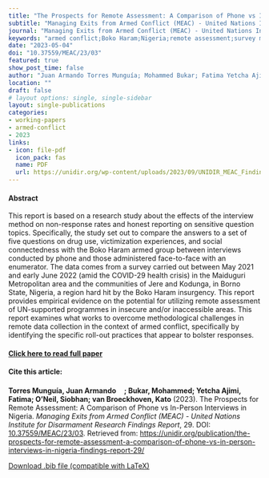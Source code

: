 ```yaml
---
title: "The Prospects for Remote Assessment: A Comparison of Phone vs In-Person Interviews in Nigeria"
subtitle: "Managing Exits from Armed Conflict (MEAC) - United Nations Institute for Disarmament Research Findings Report" 
journal: "Managing Exits from Armed Conflict (MEAC) - United Nations Institute for Disarmament Research Findings Report" 
keywords: "armed conflict;Boko Haram;Nigeria;remote assessment;survey methodology" 
date: "2023-05-04"
doi: "10.37559/MEAC/23/03"
featured: true
show_post_time: false
author: "Juan Armando Torres Munguía; Mohammed Bukar; Fatima Yetcha Ajimi Badu; Siobhan O’Neil; Kato van Broeckhoven"
location: ""
draft: false
# layout options: single, single-sidebar
layout: single-publications
categories:
- working-papers
- armed-conflict
- 2023
links:
- icon: file-pdf
  icon_pack: fas
  name: PDF
  url: https://unidir.org/wp-content/uploads/2023/09/UNIDIR_MEAC_Findings_Report_29_Prospects_Remote_Assessment.pdf
---
```




<h4> Abstract </h4>
<p> This report is based on a research study about the effects of the interview method on non-response rates and honest reporting on sensitive question topics.
Specifically, the study set out to compare the answers to a set of five questions on drug use, victimization experiences, and social connectedness with the Boko Haram armed group between interviews conducted by phone and those administered face-to-face with an enumerator. The data comes from a survey carried out between May 2021 and early June 2022 (amid the COVID-29 health crisis) in the Maiduguri Metropolitan area and the communities of Jere and Kodunga, in Borno State, Nigeria, a region hard hit by the Boko Haram insurgency.
This report provides empirical evidence on the potential for utilizing remote assessment of UN-supported programmes in insecure and/or inaccessible areas. This report examines what works to overcome methodological challenges in remote data collection in the context of armed conflict, specifically by identifying the specific roll-out practices that appear to bolster responses. </p>

<h4> <a href="https://unidir.org/publication/the-prospects-for-remote-assessment-a-comparison-of-phone-vs-in-person-interviews-in-nigeria-findings-report-29/" target="_blank"> Click here to read full paper </a></h4>

<h4>Cite this article: </h4>
<p><b>Torres Munguía, Juan Armando<a href="https://orcid.org/0000-0003-3432-6941" target="_blank"><img src="https://info.orcid.org/wp-content/uploads/2019/11/orcid_16x16.png" height="16" width="16" ></a>; Bukar, Mohammed; Yetcha Ajimi, Fatima; O’Neil, Siobhan; van Broeckhoven, Kato</b> (2023). The Prospects for Remote Assessment: A Comparison of Phone vs In-Person Interviews in Nigeria. <i>Managing Exits from Armed Conflict (MEAC) - United Nations Institute for Disarmament Research Findings Report</i>, 29. DOI: <a href="https://unidir.org/publication/the-prospects-for-remote-assessment-a-comparison-of-phone-vs-in-person-interviews-in-nigeria-findings-report-29/" target="_blank">10.37559/MEAC/23/03</a>. Retrieved from: <a href="https://unidir.org/publication/the-prospects-for-remote-assessment-a-comparison-of-phone-vs-in-person-interviews-in-nigeria-findings-report-29/" target="_blank">https://unidir.org/publication/the-prospects-for-remote-assessment-a-comparison-of-phone-vs-in-person-interviews-in-nigeria-findings-report-29/</a></p>

<a href="cite.bib" download="cite.bib" class="button"> Download .bib file (compatible with LaTeX) </a>
